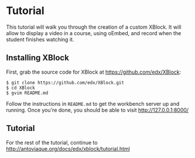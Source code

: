 Tutorial
========

This tutorial will walk you through the creation of a custom XBlock. It will allow to display a video in a course, using oEmbed, and record when the student finishes watching it.

Installing XBlock
-----------------

First, grab the source code for XBlock at https://github.com/edx/XBlock:

    $ git clone https://github.com/edx/XBlock.git
    $ cd XBlock
    $ gvim README.md

Follow the instructions in `README.md` to get the workbench server up and running. Once you're done, you should be able to visit http://127.0.0.1:8000/

Tutorial
--------

For the rest of the tutorial, continue to http://antoviaque.org/docs/edx/xblock/tutorial.html

